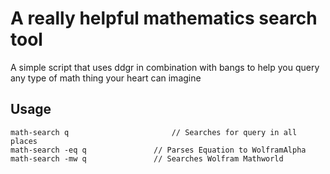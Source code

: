 # A really helpful mathematics search tool

A simple script that uses ddgr in combination with bangs to help you query any type of math thing your heart can imagine

## Usage

```
math-search q						// Searches for query in all places
math-search -eq q				// Parses Equation to WolframAlpha
math-search -mw	q				// Searches Wolfram Mathworld

```
